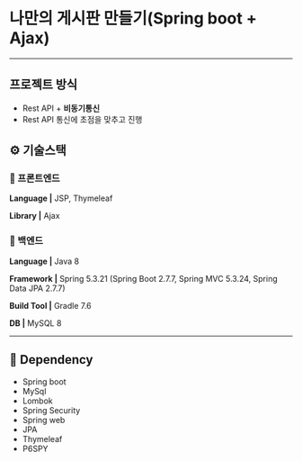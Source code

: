 # 나만의 게시판 만들기(Spring boot + Ajax)
<hr/>

## 프로젝트 방식

- Rest API + **비동기통신**
- Rest API 통신에 초점을 맞추고 진행

## ⚙️ 기술스택
### 🧷 프론트엔드

**Language |** JSP, Thymeleaf 

**Library |** Ajax

### 🧷 백엔드
**Language |** Java 8

**Framework |** Spring 5.3.21 (Spring Boot 2.7.7, Spring MVC 5.3.24, Spring Data JPA 2.7.7)

**Build Tool |** Gradle 7.6

**DB |** MySQL 8

---
## 💉️ Dependency
- Spring boot
- MySql
- Lombok
- Spring Security
- Spring web
- JPA
- Thymeleaf 
- P6SPY
